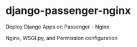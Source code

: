 # django-passenger-nginx
Deploy Django Apps on Passenger - Nginx


Nginx, WSGI.py, and Permission configuration
